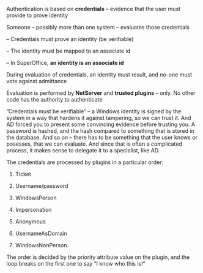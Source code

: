 <properties date="2016-05-11"
SortOrder="41"
/>

Authentication is based on **credentials** – evidence that the user must provide to prove identity

Someone – possibly more than one system – evaluates those credentials

–       Credentials must prove an identity (be verifiable)

–       The identity must be mapped to an associate id

–       In SuperOffice, **an identity is an associate id**

During evaluation of credentials, an identity must result, and no-one must vote against admittance

Evaluation is performed by **NetServer** and **trusted plugins** – only. No other code has the authority to authenticate

”Credentials must be verifiable” – a Windows identity is signed by the system in a way that hardens it against tampering, so we can trust it. And AD forced you to present some convincing evidence before trusting you. A password is hashed, and the hash compared to something that is stored in the database. And so on – there has to be something that the user knows or posesses, that we can evaluate. And since that is often a complicated process, it makes sense to delegate it to a specialist, like AD.

The credentials are processed by plugins in a particular order:

1. Ticket

2. Username/password

3. WindowsPerson

4. Impersonation

5. Anonymous

6. UsernameAsDomain

7. WindowsNonPerson.

The order is decided by the priority attribute value on the plugin, and the loop breaks on the first one to say ”I know who this is!”

